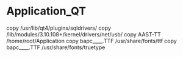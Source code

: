 # Application_QT


copy  /usr/lib/qt4/plugins/sqldrivers/
copy  /lib/modules/3.10.108+/kernel/drivers/net/usb/
copy  AAST-TT /home/root/Application
copy bapc____.TTF /usr/share/fonts/ttf
copy bapc____.TTF /usr/share/fonts/truetype
